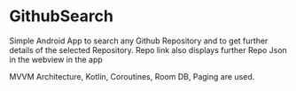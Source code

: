 # GithubSearch
Simple Android App to search any Github Repository and to get further details of the selected Repository. Repo link also displays further Repo Json in the webview in the app

MVVM Architecture, Kotlin, Coroutines, Room DB, Paging are used.
